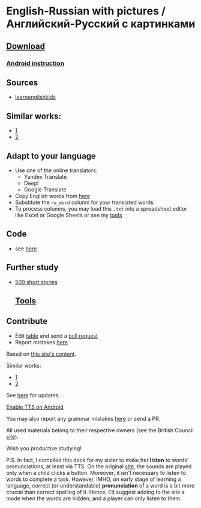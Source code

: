 # English-Russian with pictures / Английский-Русский с картинками


## [Download](./En-Ru-Picture.apkg)


### [Android instruction](https://www.youtube.com/watch?v=i7r8Fqc1izs)


## Sources
* [learnenglishkids](https://learnenglishkids.britishcouncil.org/word-games)

## Similar works: 
<ul>
<li><a href="https://ankiweb.net/shared/info/1652789140">1</a></li>
<li><a href="https://ankiweb.net/shared/info/140335049">2</a></li>
</ul>

## Adapt to your language
* Use one of the online translators:
    * Yandex Translate
    * Deepl
    * Google Translate
* Copy English words from [here](./words/out/deck_edited.txt)
* Substitute the `ru_word` column for your translated words
* To process columns, you may load this `.txt` into a spreadsheet editor like Excel or Google Sheets or see my [tools](README.md#toolswikimdtools)

## Code
* see [here](./words/words.py)

## Further study
* [500 short stories](https://2books.su/books/start-reading-for-children-500-short-stories-adapted/)

  ## [Tools](../wiki.md#tools)

## Contribute
* Edit [table](./en-ru-picture.txt) and send a [pull request](https://docs.github.com/en/github/collaborating-with-pull-requests/proposing-changes-to-your-work-with-pull-requests/creating-a-pull-request)
* Report mistakes [here](https://github.com/br4ch1st0chr0n3/anki-decks/discussions/7)

Based on <a href="https://learnenglishkids.britishcouncil.org/word-games">this site's content</a>.

Similar works: 
<ul>
<li><a href="https://ankiweb.net/shared/info/1652789140">1</a></li>
<li><a href="https://ankiweb.net/shared/info/140335049">2</a></li>
</ul>

See <a href="https://br4ch1st0chr0n3.github.io/anki-decks/En-Ru-Picture/">here</a> for updates. 

<a href="https://www.youtube.com/watch?v=i7r8Fqc1izs">Enable TTS on Android</a>

You may also report any grammar mistakes <a href="https://github.com/br4ch1st0chr0n3/anki-decks/discussions/13">here</a> or send a PR.

All used materials belong to their respective owners (see the British Council <a href="https://learnenglishkids.britishcouncil.org/">site</a>).

Wish you productive studying!

P.S.
In fact, I compiled this deck for my sister to make her <b>listen</b> to words' pronunciations, at least via TTS. On the original <a href="https://learnenglishkids.britishcouncil.org/word-games">site</a>, the sounds are played only when a child clicks a button. Moreover, it isn't necessary to listen to words to complete a task. However, IMHO, on early stage of learning a language, correct (or understandable) <b>pronunciation</b> of a word is a bit more crucial than correct spelling of it. Hence, I'd suggest adding to the site a mode when the words are hidden, and a player can only listen to them.